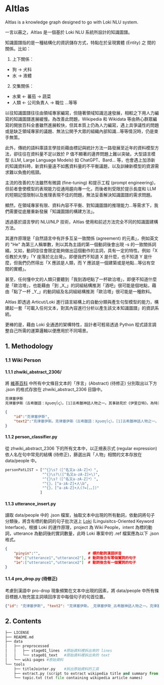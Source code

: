 # AItlas

AItlas is a knowledge graph designed to go with Loki NLU system.

一言以蔽之，AItlas 是一個基於 Loki NLU 系統所設計的知識圖譜。

知識圖譜指的是一種結構化的資訊儲存方式，特點在於呈現實體 (Entity) 之 間的關係。比如：
 1. 上下關係：
  - 狗 -> 犬科
  - 水 -> 液體
2. 交集關係：
  - 水果 <- 蕃茄 -> 蔬菜 
  - 人類 <- 公司負責人 -> 職位
…等等

以往知識圖譜往往由領域專家編寫，但隨著領域知識迅速發展，相較之下用人力編寫的知識圖譜進展緩慢。為改善此問題，Wikipedia 和 Wikidata 等由熱心群眾編寫的開放百科全書雖然進展較快，但其本質上仍為人力編寫，遇上具爭議性的問題或是缺乏領域專家的議題、無法公開予大眾的組織內部知識…等等情況時，仍是束手無策。

此外，傳統的語料庫語言學技術藉由標記與統計方法一路發展至近年的資料模型方法，卻往往在資料量不足以致於 P 值不顯著的邊界問題上難以突破。大型語言模型 (LLM, Large Language Models) 如 ChatGPT、Bard... 等，也會遇上加添新的知識資料時，新資料量遠不如舊資料量的不平衡議題，以及訓練新模型的資源需求難以負擔的瓶頸。

主流的改善的方法雖然有微調 (fine-tuning) 和提示工程 (prompt engineering)，但前者會使模型的表現能力從通用趨向專一化，而後者則受限於提示長度和 LLM 的短期記憶限制以及推理表現不佳的問題，無法妥善解決知識圖譜的需求問題。

顯然，在領域專家有限、資料內容不平衡、對知識圖譜的推理能力…等需求下，我們需要從底層重新發展「知識圖譜的構建方法」。

透過基於語言學的 NLU/NLP 技術，AItlas 使用和前述方法完全不同的知識圖建構方法。

其運作原理是「自然語言中有許多互呈一致關係 (agreement) 的元素」，例如英文的 "He" 為第三人稱單數，則以其為主語的第一個動詞後會出現 -s 的一致關係詞綴。又如，動詞往往會限定能夠做出這個動作的主詞，具有一定的特性。例如「X 任教於大學」「Y 座落於北台灣」。即便我們不知道 X 是什麼，也不知道 Y 是什麼，但我們仍然得出「X 應該是人類，而 Y 應該是一個建築或是地點…等佔有空間的實體」。

甚至，任何懂中文的人類只要聽到「我到酒吧點了一杯歐洽塔」，即便不知道什麼是「歐洽塔」，也能藉由「到 \_X\_」的詞組結構推測「酒吧」很可能是個地點，藉由「點了一杯 \_Y\_」的動詞組及名詞組結構推測「歐洽塔」很可能是一種飲料。

AItlas 即透過 Articut/Loki 進行語言結構上的自動分類與產生句型模型的能力，構建起一套「可載入任何文本，對其內容進行分析以產生該文本知識圖譜」的資訊系統。

更棒的是，藉由 Loki 全通透的架構特性，設計者可輕易透過 Python 程式語言調整自己所需的運算邏輯以便應用於不同場景。

## 1.  Methodology

### 1.1 Wiki Person 

#### 1.1.1 zhwiki_abstract_2306/
將 [維基百科](https://www.wikipedia.org/) 中所有中文條目文本的「序言」(Abstract) (待修正) 分別取出以下方 .json 的格式存放在 zhwiki_abstract_2306 目錄中。 
```txt
克律塞伊斯
克律塞伊斯（古希臘語：Χρυσηΐς）。[1]古希臘神話人物之一。其事跡見於《伊里亞特》。為特洛伊阿波羅祭司克律塞斯之女，為阿伽門農所俘。後者沉迷於其美貌而拒絕其父贖回，遂遭太陽神降瘟疫於希臘聯軍，使之迫於壓力而派奧德修斯將其送回。一說她與阿伽門農結合，生下一子。其形象於相關藝術作品中得到廣泛反映。
```

```json
{
    "id":"克律塞伊斯",
    "text2":"克律塞伊斯。克律塞伊斯（古希臘語：Χρυσηΐς）。[1]古希臘神話人物之一。其事跡見於《伊里亞特》。為特洛伊阿波羅祭司克律塞斯之女，為阿伽門農所俘。後者沉迷於其美貌而拒絕其父贖回，遂遭太陽神降瘟疫於希臘聯軍，使之迫於壓力而派奧德修斯將其送回。一說她與阿伽門農結合，生下一子。其形象於相關藝術作品中得到廣泛反映。"
}
```
#### 1.1.2 person_classifier.py
從 zhwiki_abstract_2306 下的所有文本中，以正規表示式 (regular expression) 依人名在句中常見的結構 (待修正)，篩選出與「人物」相關的文本存放在 data/people 中。

```python
personPatLIST = ["^{}\s?（[^名又a-zA-Z]+）",
                 "^{}\s?\([^名又a-zA-Z]+\)",
                 "^{}\s?（[^名又a-zA-Z]*）",
                 "^{}，[^a-zA-Z]+人\b",
                 "^{}，[^a-zA-Z]+人(?=[，。])"
                ]
```

#### 1.1.3 utterance_insert.py 
讀取 data/people 中的 .json 檔案，抽取文本中出現的所有動詞，依動詞將句子分類後，將含有標的動詞的句子批次送上 [Loki](https://api.droidtown.co/document/#Loki) (Linguisitcs-Oriented Keyword Interface)，根據 Loki 的運作原理，project 為 Wiki People，intent 為標的動詞，utterance 為動詞後的實詞數量，此時 Loki 專案中的 .ref 檔案應為以下 .json 格式。
```json
{
    "pinyin":"",                      # 標的動詞漢語拼音
    "0e":["utterance1","utterance2"], # 動詞後含有零個實詞的句子
    "1e":["utterance1","utterance2"]  # 動詞後含有一個實詞的句子
}
```

#### 1.1.4 pro_drop.py (待修正)
考慮到漢語中 pro-drop 現象頻繁在文本中出現的因素，將 data/people 中所有條目標題人物充當主詞填回序言中每個句子的句首位置。
```json
{"id": "克律塞伊斯", "text2": "克律塞伊斯。_克律塞伊斯_古希臘神話人物之一。克律塞伊斯事蹟見於《伊里亞特》。_克律塞伊斯_爲特洛伊阿波羅祭司克律塞斯之女，_克律塞伊斯_爲阿伽門農所俘。_克律塞伊斯_後者沉迷於其美貌而拒絕其父贖回，_克律塞伊斯_遂遭太陽神降瘟疫於希臘聯軍，克律塞伊斯使之迫於壓力而派奧德修斯將其送回。_克律塞伊斯_一說她與阿伽門農結合，克律塞伊斯生下一子。克律塞伊斯形象於相關藝術作品中得到廣泛反映"}
```



## 2. Contents

```python
├── LICENSE
├── README.md
├── data
│   ├── preprocessed
│   │   ├── stage01_lines  #原始資料裡拆出來的 lines
│   │   └── stage01_text   #原始資料裡拆出來的 text
│   └── wiki-pages #原始資料
└── tools
    ├── titleJointer.py    #拆出原始資料的工具
    ├── extract.py (script to extract wikipedia title and summary from topic.txt
    └── topic.txt (txt file containing wikipedia article names)
```
